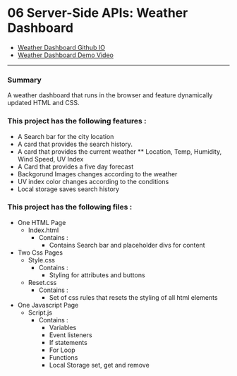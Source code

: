 # 06 Server-Side APIs: Weather Dashboard


- [Weather Dashboard Github IO]()
- [Weather Dashboard Demo Video](https://drive.google.com/file/d/1Ws9pQ73WQZ21CaHb9lAKrmptGFJOdx6F/view)

--- 

### Summary
A weather dashboard that runs in the browser and feature dynamically updated HTML and CSS.

### This project has the following features :
* A Search bar for the city location
* A card that provides the search history.
* A card that provides the current weather ** Location, Temp, Humidity, Wind Speed, UV Index
* A Card that provides a five day forecast
* Backgorund Images changes according to the weather
* UV index color changes according to the conditions
* Local storage saves search history
  
### This project has the following files :
* One HTML Page
  * Index.html
    * Contains :
      * Contains Search bar and placeholder divs for content
* Two Css Pages
  * Style.css
    * Contains : 
      * Styling for attributes and buttons
  * Reset.css
    * Contains : 
      * Set of css rules that resets the styling of all html elements   
* One Javascript Page
  * Script.js
    * Contains :
       * Variables 
       * Event listeners 
       * If statements 
       * For Loop 
       * Functions 
       * Local Storage set, get and remove  


 